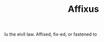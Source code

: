 ---
title: Affixus
letter: A
permalink: "/definitions/affixus.html"
body: Iu the eivll law. Affixed, fix-ed, or fastened to
published_at: '2018-07-07'
source: Black's Law Dictionary
layout: post
---